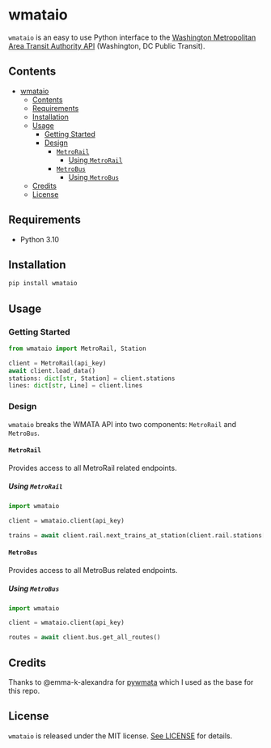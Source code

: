 # wmataio

`wmataio` is an easy to use Python interface to the [Washington Metropolitan Area Transit Authority API](https://developer.wmata.com) (Washington, DC Public Transit).

## Contents

- [wmataio](#wmataio)
  - [Contents](#contents)
  - [Requirements](#requirements)
  - [Installation](#installation)
  - [Usage](#usage)
    - [Getting Started](#getting-started)
    - [Design](#design)
      - [`MetroRail`](#metrorail)
        - [Using `MetroRail`](#using-metrorail)
      - [`MetroBus`](#metrobus)
        - [Using `MetroBus`](#using-metrobus)
  - [Credits](#credits)
  - [License](#license)

## Requirements

- Python 3.10

## Installation

```bash
pip install wmataio
```

## Usage

### Getting Started

```python
from wmataio import MetroRail, Station

client = MetroRail(api_key)
await client.load_data()
stations: dict[str, Station] = client.stations
lines: dict[str, Line] = client.lines
```

### Design

`wmataio` breaks the WMATA API into two components: `MetroRail` and `MetroBus`.

#### `MetroRail`

Provides access to all MetroRail related endpoints.

##### Using `MetroRail`

```python
import wmataio

client = wmataio.client(api_key)

trains = await client.rail.next_trains_at_station(client.rail.stations["A01"])
```

#### `MetroBus`

Provides access to all MetroBus related endpoints.

##### Using `MetroBus`

```python
import wmataio

client = wmataio.client(api_key)

routes = await client.bus.get_all_routes()
```

## Credits

Thanks to @emma-k-alexandra for [pywmata](https://github.com/emma-k-alexandra/pywmata) which I used as the base for this repo.

## License

`wmataio` is released under the MIT license. [See LICENSE](https://github.com/emma-k-alexandra/pywmata/blob/master/LICENSE) for details.
